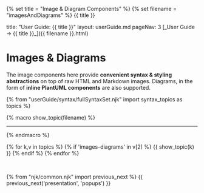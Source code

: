 {% set title = "Image & Diagram Components" %}
{% set filename = "imagesAndDiagrams" %}
<span id="title" class="d-none">{{ title }}</span>

<frontmatter>
  title: "User Guide: {{ title }}"
  layout: userGuide.md
  pageNav: 3
</frontmatter>

<span id="link" class="d-none">
<md>[_User Guide → {{ title }}_]({{ filename }}.html)</md>
</span>

<include src="advanced.md#slots-info" />

# Images & Diagrams

<div id="overview" class="lead">

The image components here provide **convenient syntax & styling abstractions** on top of raw HTML and Markdown images.
Diagrams, in the form of **inline PlantUML components** are also supported.
</div>

{% from "userGuide/syntax/fullSyntaxSet.njk" import syntax_topics as topics %}

{% macro show_topic(filename) %}
<include src="../syntax/{{ filename }}.md" />
<hr>
{% endmacro %}

{% for k,v in topics %}
{% if 'images-diagrams' in v[2] %}
{{ show_topic(k) }}
{% endif %}
{% endfor %}

<br>

{% from "njk/common.njk" import previous_next %}
{{ previous_next('presentation', 'popups') }}

